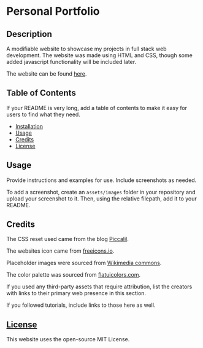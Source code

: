 # Personal Portfolio

## Description 
A modifiable website to showcase my projects in full stack web development. The website was made using HTML and CSS, though some added javascript functionality will be included later. 

The website can be found [here]().

## Table of Contents

If your README is very long, add a table of contents to make it easy for users to find what they need.

* [Installation](#installation)
* [Usage](#usage)
* [Credits](#credits)
* [License](#license)

## Usage 

Provide instructions and examples for use. Include screenshots as needed. 

To add a screenshot, create an `assets/images` folder in your repository and upload your screenshot to it. Then, using the relative filepath, add it to your README.

## Credits

The CSS reset used came from the blog [Piccalil](https://piccalil.li/blog/a-modern-css-reset/).

The websites icon came from [freeicons.io](https://freeicons.io/user-interface-icons-3/code-icon-36531).

Placeholder images were sourced from [Wikimedia commons](https://commons.wikimedia.org/wiki/File:Under_Construction_(UC_box).png).

The color palette was sourced from [flatuicolors.com](https://flatuicolors.com/palette/nl).


If you used any third-party assets that require attribution, list the creators with links to their primary web presence in this section.

If you followed tutorials, include links to those here as well.


## [License](./LICENSE)
This website uses the open-source MIT License.